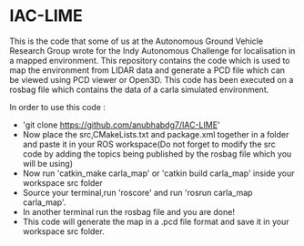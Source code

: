 # IAC-LIME
This is the code that some of us at the Autonomous Ground Vehicle Research Group wrote for the Indy Autonomous Challenge for localisation in a mapped environment.
This repository contains the code which is used to map the environment from LIDAR data and generate a PCD file which can be viewed using PCD viewer or Open3D.
This code has been executed on a rosbag file which contains the data of a carla simulated environment.

In order to use this code :

- 'git clone https://github.com/anubhabdg7/IAC-LIME'
- Now place the src,CMakeLists.txt and package.xml together in a folder and paste it in your ROS workspace(Do not forget to modify the src code by adding the topics being published by the rosbag file which you will be using)
- Now run 'catkin_make carla_map' or 'catkin build carla_map' inside your workspace src folder
- Source your terminal,run 'roscore' and run 'rosrun carla_map carla_map'.
- In another terminal run the rosbag file and you are done!
- This code will generate the map in a .pcd file format and save it in your workspace src folder.
